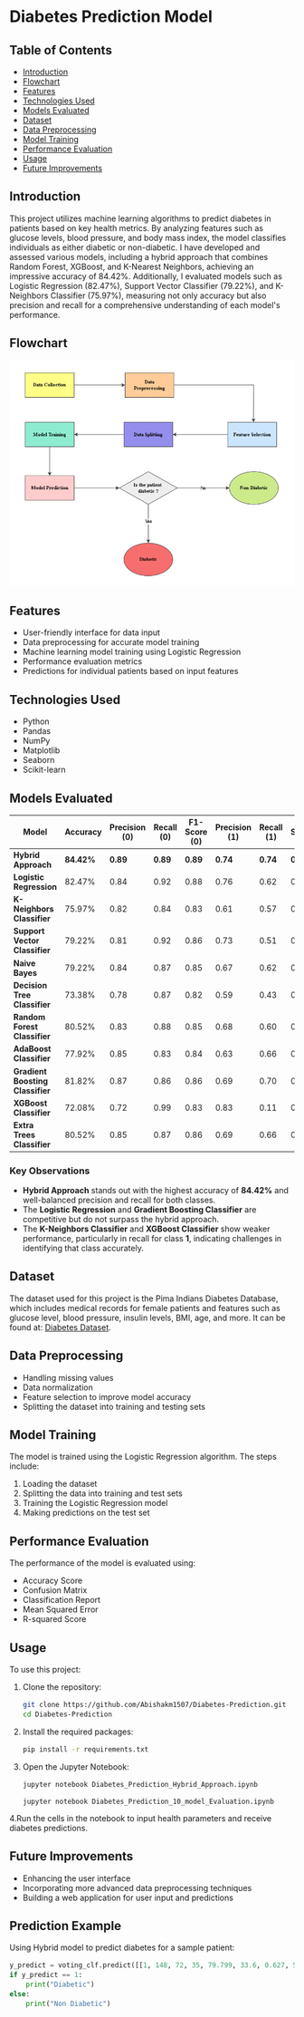 # Diabetes Prediction Model

## Table of Contents
- [Introduction](#introduction)
- [Flowchart](#flowchart)
- [Features](#features)
- [Technologies Used](#technologies-used)
- [Models Evaluated](#models-evaluated)
- [Dataset](#dataset)
- [Data Preprocessing](#data-preprocessing)
- [Model Training](#model-training)
- [Performance Evaluation](#performance-evaluation)
- [Usage](#usage)
- [Future Improvements](#future-improvements)

## Introduction
This project utilizes machine learning algorithms to predict diabetes in patients based on key health metrics. By analyzing features such as glucose levels, blood pressure, and body mass index, the model classifies individuals as either diabetic or non-diabetic. I have developed and assessed various models, including a hybrid approach that combines Random Forest, XGBoost, and K-Nearest Neighbors, achieving an impressive accuracy of 84.42%. Additionally, I evaluated models such as Logistic Regression (82.47%), Support Vector Classifier (79.22%), and K-Neighbors Classifier (75.97%), measuring not only accuracy but also precision and recall for a comprehensive understanding of each model's performance.

## Flowchart
![Alt text](/Flowchart.png)


## Features
- User-friendly interface for data input
- Data preprocessing for accurate model training
- Machine learning model training using Logistic Regression
- Performance evaluation metrics
- Predictions for individual patients based on input features

## Technologies Used
- Python
- Pandas
- NumPy
- Matplotlib
- Seaborn
- Scikit-learn

## Models Evaluated

| **Model**                      | **Accuracy** | **Precision (0)** | **Recall (0)** | **F1-Score (0)** | **Precision (1)** | **Recall (1)** | **F1-Score (1)** |
|--------------------------------|--------------|--------------------|-----------------|-------------------|--------------------|-----------------|-------------------|
| **Hybrid Approach**            | **84.42%**   | **0.89**           | **0.89**        | **0.89**          | **0.74**           | **0.74**        | **0.74**          |
| **Logistic Regression**        | 82.47%       | 0.84               | 0.92            | 0.88              | 0.76               | 0.62            | 0.68              |
| **K-Neighbors Classifier**     | 75.97%       | 0.82               | 0.84            | 0.83              | 0.61               | 0.57            | 0.59              |
| **Support Vector Classifier**  | 79.22%       | 0.81               | 0.92            | 0.86              | 0.73               | 0.51            | 0.60              |
| **Naive Bayes**                | 79.22%       | 0.84               | 0.87            | 0.85              | 0.67               | 0.62            | 0.64              |
| **Decision Tree Classifier**   | 73.38%       | 0.78               | 0.87            | 0.82              | 0.59               | 0.43            | 0.49              |
| **Random Forest Classifier**   | 80.52%       | 0.83               | 0.88            | 0.85              | 0.68               | 0.60            | 0.64              |
| **AdaBoost Classifier**        | 77.92%       | 0.85               | 0.83            | 0.84              | 0.63               | 0.66            | 0.65              |
| **Gradient Boosting Classifier**| 81.82%      | 0.87               | 0.86            | 0.86              | 0.69               | 0.70            | 0.69              |
| **XGBoost Classifier**         | 72.08%       | 0.72               | 0.99            | 0.83              | 0.83               | 0.11            | 0.19              |
| **Extra Trees Classifier**     | 80.52%       | 0.85               | 0.87            | 0.86              | 0.69               | 0.66            | 0.67              |

### Key Observations
- **Hybrid Approach** stands out with the highest accuracy of **84.42%** and well-balanced precision and recall for both classes.
- The **Logistic Regression** and **Gradient Boosting Classifier** are competitive but do not surpass the hybrid approach.
- The **K-Neighbors Classifier** and **XGBoost Classifier** show weaker performance, particularly in recall for class **1**, indicating challenges in identifying that class accurately.



## Dataset
The dataset used for this project is the Pima Indians Diabetes Database, which includes medical records for female patients and features such as glucose level, blood pressure, insulin levels, BMI, age, and more. It can be found at: [Diabetes Dataset](https://www.kaggle.com/datasets/uciml/pima-indians-diabetes-database).

## Data Preprocessing
- Handling missing values
- Data normalization 
- Feature selection to improve model accuracy
- Splitting the dataset into training and testing sets

## Model Training
The model is trained using the Logistic Regression algorithm. The steps include:
1. Loading the dataset
2. Splitting the data into training and test sets
3. Training the Logistic Regression model
4. Making predictions on the test set

## Performance Evaluation
The performance of the model is evaluated using:
- Accuracy Score
- Confusion Matrix
- Classification Report
- Mean Squared Error
- R-squared Score

## Usage
To use this project:
1. Clone the repository:
   ```bash
   git clone https://github.com/Abishakm1507/Diabetes-Prediction.git
   cd Diabetes-Prediction
2. Install the required packages:
   ```bash
   pip install -r requirements.txt
3. Open the Jupyter Notebook:
   ```
   jupyter notebook Diabetes_Prediction_Hybrid_Approach.ipynb
   ```
   ```
   jupyter notebook Diabetes_Prediction_10_model_Evaluation.ipynb
   ```
   
4.Run the cells in the notebook to input health parameters and receive diabetes predictions.

## Future Improvements
- Enhancing the user interface
- Incorporating more advanced data preprocessing techniques
- Building a web application for user input and predictions

## Prediction Example

Using Hybrid model to predict diabetes for a sample patient:

```python
y_predict = voting_clf.predict([[1, 148, 72, 35, 79.799, 33.6, 0.627, 50]])
if y_predict == 1:
    print("Diabetic")
else:
    print("Non Diabetic")

